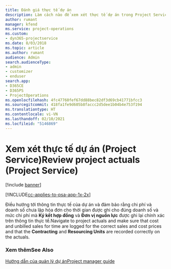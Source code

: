 ```yaml
---
title: Đánh giá thực tế dự án
description: Làm cách nào để xem xét thực tế dự án trong Project Service
author: rumant
manager: kfend
ms.service: project-operations
ms.custom:
- dyn365-projectservice
ms.date: 8/03/2018
ms.topic: article
ms.author: rumant
audience: Admin
search.audienceType:
- admin
- customizer
- enduser
search.app:
- D365CE
- D365PS
- ProjectOperations
ms.openlocfilehash: 4fc47760fef67dd88bec82df3d69cb41771bfcc3
ms.sourcegitcommit: 418fa1fe9d605b8faccc2d5dee1b04b4e753f194
ms.translationtype: HT
ms.contentlocale: vi-VN
ms.lasthandoff: 02/10/2021
ms.locfileid: "5146869"
---
```

# <a name="review-project-actuals-project-service"></a><span data-ttu-id="1205e-103">Xem xét thực tế dự án (Project Service)</span><span class="sxs-lookup"><span data-stu-id="1205e-103">Review project actuals (Project Service)</span></span>

[!include [banner](../includes/psa-now-project-operations.md)]

[!INCLUDE[cc-applies-to-psa-app-1x-2x](../includes/cc-applies-to-psa-app-1x-2x.md)]

<span data-ttu-id="1205e-104">Điều hướng tới thông tin thực tế của dự án và đảm bảo rằng chi phí và doanh số chưa lập hóa đơn cho thời gian được ghi cho đúng doanh số và mức chi phí mà **Ký kết hợp đồng** và **Đơn vị nguồn lực** được ghi lại chính xác trên thông tin thực tế.</span><span class="sxs-lookup"><span data-stu-id="1205e-104">Navigate to project actuals and make sure that cost and unbilled sales for time are logged for the correct sales and cost prices and that the **Contracting** and **Resourcing Units** are recorded correctly on the actuals.</span></span>  
  
### <a name="see-also"></a><span data-ttu-id="1205e-105">Xem thêm</span><span class="sxs-lookup"><span data-stu-id="1205e-105">See Also</span></span>  
 [<span data-ttu-id="1205e-106">Hướng dẫn của quản lý dự án</span><span class="sxs-lookup"><span data-stu-id="1205e-106">Project manager guide</span></span>](../psa/project-manager-guide.md)
